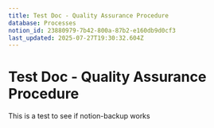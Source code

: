 ```yaml
---
title: Test Doc - Quality Assurance Procedure
database: Processes
notion_id: 23880979-7b42-800a-87b2-e160db9d0cf3
last_updated: 2025-07-27T19:30:32.604Z
---
```


# Test Doc - Quality Assurance Procedure


This is a test to see if notion-backup works

